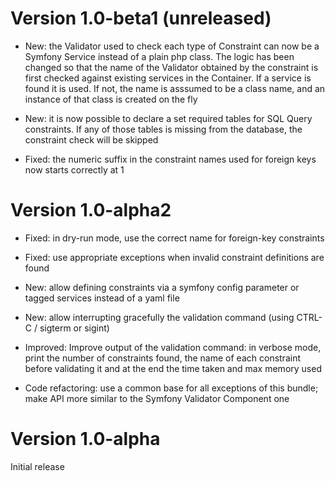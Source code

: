 Version 1.0-beta1 (unreleased)
==============================

- New: the Validator used to check each type of Constraint can now be a Symfony Service instead of a plain php class.
  The logic has been changed so that the name of the Validator obtained by the constraint is first checked against
  existing services in the Container. If a service is found it is used. If not, the name is asssumed to be a class
  name, and an instance of that class is created on the fly

- New: it is now possible to declare a set required tables for SQL Query constraints. If any of those tables is missing
  from the database, the constraint check will be skipped

- Fixed: the numeric suffix in the constraint names used for foreign keys now starts correctly at 1


Version 1.0-alpha2
==================

- Fixed: in dry-run mode, use the correct name for foreign-key constraints

- Fixed: use appropriate exceptions when invalid constraint definitions are found

- New: allow defining constraints via a symfony config parameter or tagged services instead of a yaml file

- New: allow interrupting gracefully the validation command (using CTRL-C / sigterm or sigint)

- Improved: Improve output of the validation command: in verbose mode, print the number of constraints found, the name
  of each constraint before validating it and at the end the time taken and max memory used

- Code refactoring: use a common base for all exceptions of this bundle; make API more similar to the Symfony Validator
  Component one


Version 1.0-alpha
=================

Initial release
